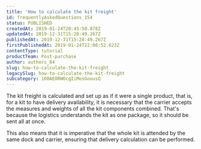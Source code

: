 ```yaml
---
title: 'How to calculate the kit freight'
id: frequentlyAskedQuestions_154
status: PUBLISHED
createdAt: 2019-01-24T20:45:50.878Z
updatedAt: 2019-12-31T15:28:49.267Z
publishedAt: 2019-12-31T15:28:49.267Z
firstPublishedAt: 2019-01-24T22:00:52.623Z
contentType: tutorial
productTeam: Post-purchase
author: authors_84
slug: how-to-calculate-the-kit-freight
legacySlug: how-to-calculate-the-kit-freight
subcategory: 1O8AEORWOcgIiMosGoousQ
---
```


The kit freight is calculated and set up as if it were a single product, that is, for a kit to have delivery availability, it is necessary that the carrier accepts the measures and weights of all the kit components combined. That's because the logistics understands the kit as one package, so it should be sent all at once.

This also means that it is imperative that the whole kit is attended by the same dock and carrier, ensuring that delivery calculation can be performed.

